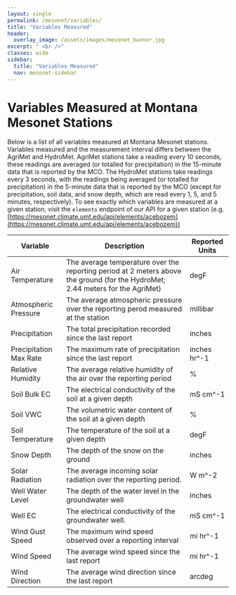 ```yaml
---
layout: single
permalink: /mesonet/variables/
title: "Variables Measured"
header:
  overlay_image: /assets/images/mesonet_banner.jpg
excerpt: " <br />"
classes: wide
sidebar:
  title: "Variables Measured"
  nav: mesonet-sidebar
---
```


# Variables Measured at Montana Mesonet Stations

Below is a list of all variables measured at Montana Mesonet stations. Variables measured and the measurement interval differs between the AgriMet and HydroMet. AgriMet stations take a reading every 10 seconds, these readings are averaged (or totalled for precipitation) in the 15-minute data that is reported by the MCO. The HydroMet stations take readings every 3 seconds, with the readings being averaged (or totalled for precipitation) in the 5-minute data that is reported by the MCO (except for precipitation, soil data, and snow depth, which are read every 1, 5, and 5 minutes, respectively). To see exactly which variables are measured at a given station, visit the `elements` endpoint of our API for a given station (e.g. [https://mesonet.climate.umt.edu/api/elements/acebozem](https://mesonet.climate.umt.edu/api/elements/acebozem))

| Variable | Description | Reported Units |
|----------|-------------|-------|
|Air Temperature|The average temperature over the reporting period at 2 meters above the ground (for the HydroMet; 2.44 meters for the AgriMet)|degF|
|Atmospheric Pressure|The average atmospheric pressure over the reporting perod measured at the station|millibar|
|Precipitation|The total precipitation recorded since the last report|inches|
|Precipitation Max Rate|The maximum rate of precipitation since the last report|inches hr^-1|
|Relative Humidity|The average relative humidity of the air over the reporting period|%|
|Soil Bulk EC|The electrical conductivity of the soil at a given depth|mS cm^-1|
|Soil VWC|The volumetric water content of the soil at a given depth|%|
|Soil Temperature|The temperature of the soil at a given depth|degF|
|Snow Depth|The depth of the snow on the ground|inches|
|Solar Radiation|The average incoming solar radiation over the reporting period.|W m^-2|
|Well Water Level|The depth of the water level in the groundwater well|inches|
|Well EC|The electrical conductivity of the groundwater well.|mS cm^-1|
|Wind Gust Speed| The maximum wind speed observed over a reporting interval|mi hr^-1|
|Wind Speed|The average wind speed since the last report|mi hr^-1|
|Wind Direction|The average wind direction since the last report|arcdeg|